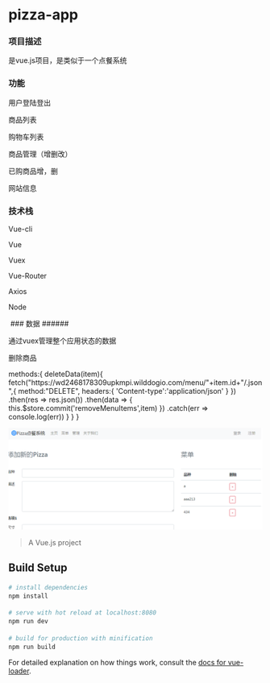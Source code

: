 # pizza-app
### 项目描述 ######
是vue.js项目，是类似于一个点餐系统

### 功能 ######
 <p>用户登陆登出<p>
 <p>商品列表<p>
 <p>购物车列表<p>
 <p>商品管理（增删改）<p>
 <p>已购商品增，删<p>
 <p>网站信息<p>
 
 ### 技术栈 ######
 <p>Vue-cli<p>
 <p>Vue<p>
 <p>Vuex<p>
 <p>Vue-Router<p>
 <p>Axios<p>
 <p>Node<p>
 
  ### 数据 ######
 
 通过vuex管理整个应用状态的数据
 
 <p>删除商品</p>
  methods:{
      deleteData(item){
        fetch("https://wd2468178309upkmpi.wilddogio.com/menu/"+item.id+"/.json",{
          method:"DELETE",
          headers:{
            'Content-type':'application/json'
          }
        })
        .then(res => res.json())
        .then(data => {
          this.$store.commit('removeMenuItems',item)
        })
        .catch(err => console.log(err))
      }
    }
  }

 

![](https://github.com/dhyan123/p-app/blob/master/src/assets/1521797532(1).jpg)
> A Vue.js project

## Build Setup

``` bash
# install dependencies
npm install

# serve with hot reload at localhost:8080
npm run dev

# build for production with minification
npm run build
```

For detailed explanation on how things work, consult the [docs for vue-loader](http://vuejs.github.io/vue-loader).
